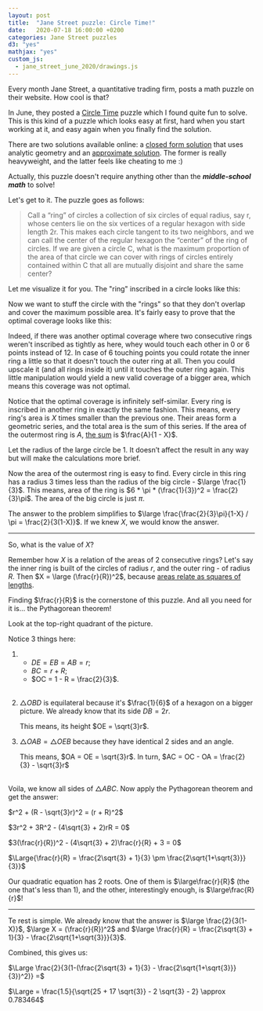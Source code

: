 ```yaml
---
layout: post
title:  "Jane Street puzzle: Circle Time!"
date:   2020-07-18 16:00:00 +0200
categories: Jane Street puzzles
d3: "yes"
mathjax: "yes"
custom_js:
  - jane_street_june_2020/drawings.js
---
```


Every month Jane Street, a quantitative trading firm, posts a math puzzle on their website. 
How cool is that?

In June, they posted a 
[Circle Time](https://www.janestreet.com/puzzles/circle-time/) 
puzzle which I found quite fun to solve. This is this kind of a puzzle which looks easy at first, 
hard when you start working at it, and easy again when you finally find the solution.

There are two solutions available online: a
[closed form solution](https://medium.com/@dhrumilp15/jane-street-june-20-circle-time-107876577b09)
that uses analytic geometry and an 
[approximate solution](https://willemhoek.com/b/Solving-Jane-Street-Puzzle-June-2020). 
The former is really heavyweight, and the latter feels like cheating to me :)

Actually, this puzzle doesn't require anything other than the ___middle-school math___ to solve!

Let's get to it. The puzzle goes as follows:

> Call a “ring” of circles a collection of six circles of equal radius, say r, whose centers lie on 
> the six vertices of a regular hexagon with side length 2r. This makes each circle tangent to its 
> two neighbors, and we can call the center of the regular hexagon the “center” of the ring of 
> circles. If we are given a circle C, what is the maximum proportion of the area of that circle 
> we can cover with rings of circles entirely contained within C that all are mutually disjoint 
> and share the same center?

Let me visualize it for you. The "ring" inscribed in a circle looks like this:

<div id="drawing1"></div>

Now we want to stuff the circle with the "rings" so that they don't overlap and cover the
maximum possible area. It's fairly easy to prove that the optimal coverage looks like this:

<div id="drawing2"></div>

Indeed, if there was another optimal coverage where two consecutive rings weren't inscribed
as tightly as here, whey would touch each other in 0 or 6 points instead of 12. In case of
6 touching points you could rotate the inner ring a little so that it doesn't touch 
the outer ring at all. Then you could upscale it (and all rings inside it) until it touches the
outer ring again. This little manipulation would yield a new valid coverage of a bigger area,
which means this coverage was not optimal.

Notice that the optimal coverage is infinitely self-similar. Every ring is inscribed in another ring
in exactly the same fashion. This means, every ring's area is $X$ times smaller than the previous one.
Their areas form a geometric series, and the total area is the sum of this series. If the area of the
outermost ring is $A$, [the sum](https://en.wikipedia.org/wiki/Geometric_series#Formula) 
is $\frac{A}{1 - X}$.

Let the radius of the large circle be 1. 
It doesn’t affect the result in any way but will make the calculations more brief.

Now the area of the outermost ring is easy to find. Every circle in this ring has a radius 3 times
less than the radius of the big circle - $\large \frac{1}{3}$. This means, area of the ring is 
$6 * \pi * (\frac{1}{3})^2 = \frac{2}{3}\pi$. The area of the big circle is just $\pi$.

The answer to the problem simplifies to  $\large \frac{\frac{2}{3}\pi}{1-X} / \pi = \frac{2}{3(1-X)}$.
If we knew $X$, we would know the answer.

---

So, what is the value of $X$?

Remember how $X$ is a relation of the areas of 2 consecutive rings? Let's say the inner ring is 
built of the circles of radius $r$, and the outer ring - of radius $R$. Then $X = \large (\frac{r}{R})^2$, 
because [areas relate as squares of lengths](https://en.wikipedia.org/wiki/Square%E2%80%93cube_law).

Finding $\frac{r}{R}$ is the cornerstone of this puzzle. 
And all you need for it is... the Pythagorean theorem! 

Look at the top-right quadrant of the picture. 

<div id="drawing3"></div>

Notice 3 things here:

1. - $DE = EB = AB = r$;
   - $BC = r + R$;
   - $OC = 1 - R = \frac{2}{3}$.
   <br><br>

2. $\bigtriangleup OBD$ is equilateral because it's $\frac{1}{6}$ of a hexagon on a bigger picture.
   We already know that its side $DB = 2r$.
   
   This means, its height $OE = \sqrt{3}r$. 

3. $\bigtriangleup OAB = \bigtriangleup OEB$ because they have identical 2 sides and an angle. 

   This means, $OA = OE = \sqrt{3}r$. In turn, $AC = OC - OA = \frac{2}{3} - \sqrt{3}r$
   <br><br>

Voila, we know all sides of $\bigtriangleup ABC$. Now apply the Pythagorean theorem and get the answer:

$r^2 + (R - \sqrt{3}r)^2 = (r + R)^2$

$3r^2 + 3R^2 - (4\sqrt{3} + 2)rR = 0$

$3(\frac{r}{R})^2 - (4\sqrt{3} + 2)\frac{r}{R} + 3 = 0$

$\Large{\frac{r}{R} = \frac{2\sqrt{3} + 1}{3} \pm \frac{2\sqrt{1+\sqrt{3}}}{3}}$


Our quadratic equation has 2 roots. One of them is $\large\frac{r}{R}$ (the one that's less than $1$), and the other,
interestingly enough, is $\large\frac{R}{r}$!

---

Te rest is simple. We already know that the answer is $\large \frac{2}{3(1-X)}$, $\large X = (\frac{r}{R})^2$ and 
$\large \frac{r}{R} = \frac{2\sqrt{3} + 1}{3} - \frac{2\sqrt{1+\sqrt{3}}}{3}$. 

Combined, this gives us:


$\Large \frac{2}{3(1-(\frac{2\sqrt{3} + 1}{3} - \frac{2\sqrt{1+\sqrt{3}}}{3})^2)} =$

$\Large = \frac{1.5}{\sqrt{25 + 17 \sqrt{3}} - 2 \sqrt{3} - 2} \approx 0.783464$
